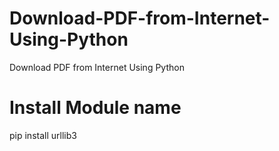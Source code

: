 # Download-PDF-from-Internet-Using-Python
Download PDF from Internet Using Python
# Install Module name
pip install urllib3
